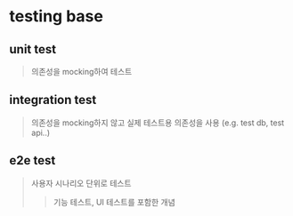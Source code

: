 # testing base

## unit test

> 의존성을 mocking하여 테스트

## integration test

> 의존성을 mocking하지 않고 실제 테스트용 의존성을 사용 (e.g. test db, test api..)

## e2e test

> 사용자 시나리오 단위로 테스트
>
> > 기능 테스트, UI 테스트를 포함한 개념
